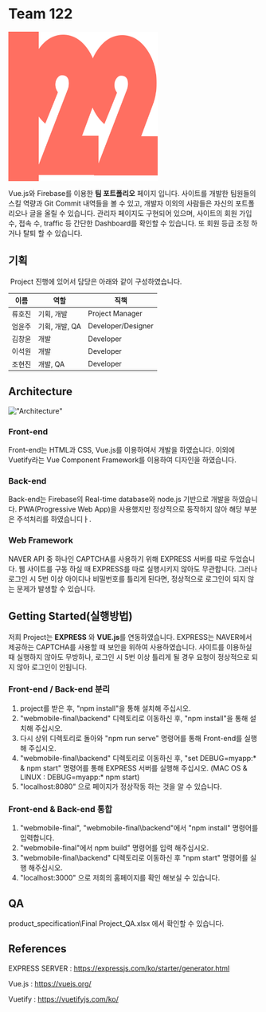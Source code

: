 # Team 122

<img src="src/assets/mainlogo.png" width="300" height="300" align="center">

 Vue.js와 Firebase를 이용한 **팀 포트폴리오** 페이지 입니다. 사이트를 개발한 팀원들의 스킬 역량과 Git Commit 내역들을 볼 수 있고, 개발자 이외의 사람들은 자신의 포트폴리오나 글을 올릴 수 있습니다. 관리자 페이지도 구현되어 있으며, 사이트의 회원 가입 수, 접속 수, traffic 등 간단한 Dashboard를 확인할 수 있습니다. 또 회원 등급 조정 하거나 탈퇴 할 수 있습니다.



## 기획

​	Project 진행에 있어서 담당은 아래와 같이 구성하였습니다.

| 이름   | 역할           | 직책               |
| ------ | -------------- | ------------------ |
| 류호진 | 기획, 개발     | Project Manager    |
| 엄윤주 | 기획, 개발, QA | Developer/Designer |
| 김창윤 | 개발           | Developer          |
| 이석원 | 개발           | Developer          |
| 조현진 | 개발, QA       | Developer          |



## Architecture
!["Architecture"](product_specification/architecture.png)

### Front-end

 Front-end는 HTML과 CSS, Vue.js를 이용하여서 개발을 하였습니다. 이외에 Vuetify라는 Vue Component Framework를 이용하여 디자인을 하였습니다.



### Back-end

 Back-end는 Firebase의 Real-time database와 node.js 기반으로 개발을 하였습니다. PWA(Progressive Web App)을 사용했지만 정상적으로 동작하지 않아 해당 부분은 주석처리를 하였습니디ㅏ.



### Web Framework

 NAVER API 중 하나인 CAPTCHA를 사용하기 위해 EXPRESS 서버를 따로 두었습니다. 웹 사이트를 구동 하실 때 EXPRESS를 따로 실행시키지 않아도 무관합니다. 그러나 로그인 시 5번 이상 아이디나 비밀번호를 틀리게 된다면, 정상적으로 로그인이 되지 않는 문제가 발생할 수 있습니다. 





## Getting Started(실행방법)

 저희 Project는 **EXPRESS** 와 **VUE.js**를 연동하였습니다. EXPRESS는 NAVER에서 제공하는 CAPTCHA를 사용할 때 보안을 위하여 사용하였습니다. 사이트를 이용하실 때 실행하지 않아도 무방하나, 로그인 시 5번 이상 틀리게 될 경우 요청이 정상적으로 되지 않아 로그인이 안됩니다.



### Front-end / Back-end 분리

1. project를 받은 후, "npm install"을 통해 설치해 주십시오.
2. "webmobile-final\backend" 디렉토리로 이동하신 후, "npm install"을 통해 설치해 주십시오.
3. 다시 상위 디렉토리로 돌아와 "npm run serve" 명령어를 통해 Front-end를 실행해 주십시오.
4. "webmobile-final\backend" 디렉토리로 이동하신 후, "set DEBUG=myapp:* & npm start" 명령어를 통해 EXPRESS 서버를 실행해 주십시오. (MAC OS & LINUX : DEBUG=myapp:* npm start)
5. "localhost:8080" 으로 페이지가 정상작동 하는 것을 알 수 있습니다.



### Front-end & Back-end 통합

1. "webmobile-final", "webmobile-final\backend"에서 "npm install" 명령어를 입력합니다.
2. "webmobile-final"에서 npm build" 명령어를 입력 해주십시오.
3. "webmobile-final\backend" 디렉토리로 이동하신 후 "npm start" 명령어를 실행 해주십시오.
4. "localhost:3000" 으로 저희의 홈페이지를 확인 해보실 수 있습니다.



## QA

product_specification\Final Project_QA.xlsx 에서 확인할 수 있습니다.



## References

EXPRESS SERVER : https://expressjs.com/ko/starter/generator.html

Vue.js : https://vuejs.org/

Vuetify : https://vuetifyjs.com/ko/
